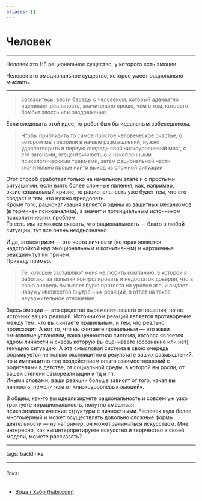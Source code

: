 ```yaml
---
aliases: []
---
```

# Человек
---
Человек это НЕ рациональное существо, у которого есть эмоции.

Человек это эмоциональное существо, которое умеет рационально мыслить.

---
> согласитесь, вести беседы с человеком, который адекватно оценивает реальность, значительно проще, чем с тем, которого бомбит злость или раздражение.

  
Если следовать этой идее, то робот был бы идеальным собеседником.  
  

> Чтобы приблизить то самое простое человеческое счастье, о котором мы говорили в начале размышлений, нужно удовлетворить в первую очередь свой низкоуровневый мозг, с его загонами, эгоцентричностью и накопленными психологическими травмами, затем рациональной части значительно проще найти выход из сложной ситуации

  
Этот способ сработает только на начальном этапе и с простыми ситуациями, если взять более сложные явления, как, например, экзистенциальный кризис, то рациональность уже будет тем, что его создаст и тем, что нужно преодолеть.  
Кроме того, рационализация является одним из защитных механизмов (в терминах психоанализа), а значит и потенциальным источником психологических проблем.  
То есть мы не можем сказать, что рациональность — благо в любой ситуации, тут все очень неоднозначно.  
  
И да, эгоцентризм — это черта личности (которая является надстройкой над эмоциональным и когнитивным) и «архаичные реакции» тут ни причем.  
Приведу пример.  

> Те, которые заставляют меня не любить компанию, в которой я работаю, за попытки контролировать и недостаток доверия, что в свою очередь вызывает бурю протеста на уровне эго, и выдает наружу множество внутренних реакций, в ответ на такое неуважительное отношение.

  
Здесь эмоции — это средство выражения вашего отношения, но не источник ваших реакций. Источником реакций является противоречие между тем, что вы считаете правильным, и тем, что реально происходит. А вот то, что вы считаете правильным — это ваши смысловые установки, ваша ценностная система, которая является ядром личности и сквозь которую вы оцениваете (осознанно или нет) текущую ситуацию. А эта смысловая система в свою очередь формируется не только эксплицитно в результате ваших размышлений, но и имплицитно под воздействием опыта взаимоотношений с родителями в детстве, от социальной среды, в которой вы росли, от вашей степени самореализации и тд и тп.  
Иными словами, ваши реакции больше зависят от того, какая вы личность, нежели чем от «низкоуровневых эмоций».  
  
В общем, как-то вы идеализируете рациональность и совсем уж узко трактуете иррациональность, попутно смешивая психофизиологические структуры с личностными. Человек куда более многомерный и может осуществлять довольно сложные формы деятельности — ну например, он может заниматься искусством. Мне интересно, как вы интерпретируете искусство и творчество в своей модели, можете рассказать?

---
tags: 
backlinks: 

---
###### links:
- [Вода / Хабр (habr.com)](https://habr.com/ru/post/436398/)


